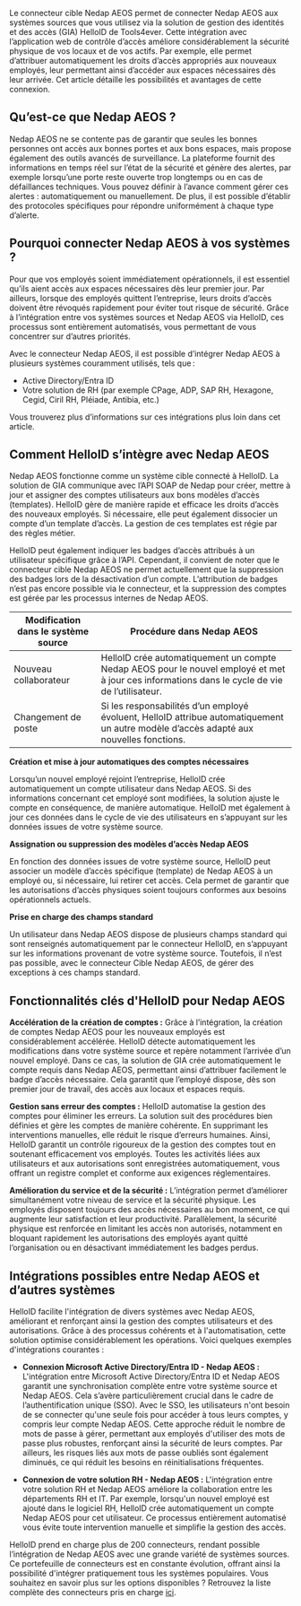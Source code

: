 Le connecteur cible Nedap AEOS permet de connecter Nedap AEOS aux systèmes sources que vous utilisez via la solution de gestion des identités et des accès (GIA) HelloID de Tools4ever. Cette intégration avec l’application web de contrôle d’accès améliore considérablement la sécurité physique de vos locaux et de vos actifs. Par exemple, elle permet d’attribuer automatiquement les droits d’accès appropriés aux nouveaux employés, leur permettant ainsi d’accéder aux espaces nécessaires dès leur arrivée. Cet article détaille les possibilités et avantages de cette connexion.

## Qu’est-ce que Nedap AEOS ?

Nedap AEOS ne se contente pas de garantir que seules les bonnes personnes ont accès aux bonnes portes et aux bons espaces, mais propose également des outils avancés de surveillance. La plateforme fournit des informations en temps réel sur l’état de la sécurité et génère des alertes, par exemple lorsqu’une porte reste ouverte trop longtemps ou en cas de défaillances techniques. Vous pouvez définir à l’avance comment gérer ces alertes : automatiquement ou manuellement. De plus, il est possible d’établir des protocoles spécifiques pour répondre uniformément à chaque type d’alerte.

## Pourquoi connecter Nedap AEOS à vos systèmes ?

Pour que vos employés soient immédiatement opérationnels, il est essentiel qu’ils aient accès aux espaces nécessaires dès leur premier jour. Par ailleurs, lorsque des employés quittent l’entreprise, leurs droits d’accès doivent être révoqués rapidement pour éviter tout risque de sécurité. Grâce à l’intégration entre vos systèmes sources et Nedap AEOS via HelloID, ces processus sont entièrement automatisés, vous permettant de vous concentrer sur d’autres priorités.

Avec le connecteur Nedap AEOS, il est possible d’intégrer Nedap AEOS à plusieurs systèmes couramment utilisés, tels que : 

*	Active Directory/Entra ID
*	Votre solution de RH (par exemple CPage, ADP, SAP RH, Hexagone, Cegid, Ciril RH, Pléiade, Antibia, etc.)

Vous trouverez plus d’informations sur ces intégrations plus loin dans cet article.

## Comment HelloID s’intègre avec Nedap AEOS

Nedap AEOS fonctionne comme un système cible connecté à HelloID. La solution de GIA communique avec l’API SOAP de Nedap pour créer, mettre à jour et assigner des comptes utilisateurs aux bons modèles d’accès (templates). HelloID gère de manière rapide et efficace les droits d’accès des nouveaux employés. Si nécessaire, elle peut également dissocier un compte d’un template d’accès. La gestion de ces templates est régie par des règles métier.

HelloID peut également indiquer les badges d’accès attribués à un utilisateur spécifique grâce à l’API. Cependant, il convient de noter que le connecteur cible Nedap AEOS ne permet actuellement que la suppression des badges lors de la désactivation d’un compte. L’attribution de badges n’est pas encore possible via le connecteur, et la suppression des comptes est gérée par les processus internes de Nedap AEOS. 

| Modification dans le système source	| Procédure dans Nedap AEOS |
| ---------------------------------- | -------------------------- | 
| Nouveau collaborateur |	HelloID crée automatiquement un compte Nedap AEOS pour le nouvel employé et met à jour ces informations dans le cycle de vie de l’utilisateur. |
| Changement de poste	|	Si les responsabilités d’un employé évoluent, HelloID attribue automatiquement un autre modèle d’accès adapté aux nouvelles fonctions. |


**Création et mise à jour automatiques des comptes nécessaires**

Lorsqu’un nouvel employé rejoint l’entreprise, HelloID crée automatiquement un compte utilisateur dans Nedap AEOS. Si des informations concernant cet employé sont modifiées, la solution ajuste le compte en conséquence, de manière automatique. HelloID met également à jour ces données dans le cycle de vie des utilisateurs en s’appuyant sur les données issues de votre système source.

**Assignation ou suppression des modèles d’accès Nedap AEOS**

En fonction des données issues de votre système source, HelloID peut associer un modèle d’accès spécifique (template) de Nedap AEOS à un employé ou, si nécessaire, lui retirer cet accès. Cela permet de garantir que les autorisations d’accès physiques soient toujours conformes aux besoins opérationnels actuels.

**Prise en charge des champs standard**

Un utilisateur dans Nedap AEOS dispose de plusieurs champs standard qui sont renseignés automatiquement par le connecteur HelloID, en s’appuyant sur les informations provenant de votre système source. Toutefois, il n’est pas possible, avec le connecteur Cible Nedap AEOS, de gérer des exceptions à ces champs standard.

## Fonctionnalités clés d'HelloID pour Nedap AEOS

**Accélération de la création de comptes :** Grâce à l’intégration, la création de comptes Nedap AEOS pour les nouveaux employés est considérablement accélérée. HelloID détecte automatiquement les modifications dans votre système source et repère notamment l’arrivée d’un nouvel employé. Dans ce cas, la solution de GIA crée automatiquement le compte requis dans Nedap AEOS, permettant ainsi d’attribuer facilement le badge d’accès nécessaire. Cela garantit que l’employé dispose, dès son premier jour de travail, des accès aux locaux et espaces requis.

**Gestion sans erreur des comptes :** HelloID automatise la gestion des comptes pour éliminer les erreurs. La solution suit des procédures bien définies et gère les comptes de manière cohérente. En supprimant les interventions manuelles, elle réduit le risque d’erreurs humaines. Ainsi, HelloID garantit un contrôle rigoureux de la gestion des comptes tout en soutenant efficacement vos employés. Toutes les activités liées aux utilisateurs et aux autorisations sont enregistrées automatiquement, vous offrant un registre complet et conforme aux exigences réglementaires.

**Amélioration du service et de la sécurité :** L’intégration permet d’améliorer simultanément votre niveau de service et la sécurité physique. Les employés disposent toujours des accès nécessaires au bon moment, ce qui augmente leur satisfaction et leur productivité. Parallèlement, la sécurité physique est renforcée en limitant les accès non autorisés, notamment en bloquant rapidement les autorisations des employés ayant quitté l’organisation ou en désactivant immédiatement les badges perdus.

## Intégrations possibles entre Nedap AEOS et d’autres systèmes

HelloID facilite l'intégration de divers systèmes avec Nedap AEOS, améliorant et renforçant ainsi la gestion des comptes utilisateurs et des autorisations. Grâce à des processus cohérents et à l'automatisation, cette solution optimise considérablement les opérations. Voici quelques exemples d'intégrations courantes :

* **Connexion Microsoft Active Directory/Entra ID - Nedap AEOS :** L'intégration entre Microsoft Active Directory/Entra ID et Nedap AEOS garantit une synchronisation complète entre votre système source et Nedap AEOS. Cela s’avère particulièrement crucial dans le cadre de l’authentification unique (SSO). Avec le SSO, les utilisateurs n'ont besoin de se connecter qu'une seule fois pour accéder à tous leurs comptes, y compris leur compte Nedap AEOS. Cette approche réduit le nombre de mots de passe à gérer, permettant aux employés d'utiliser des mots de passe plus robustes, renforçant ainsi la sécurité de leurs comptes. Par ailleurs, les risques liés aux mots de passe oubliés sont également diminués, ce qui réduit les besoins en réinitialisations fréquentes.

* **Connexion de votre solution RH - Nedap AEOS :** L'intégration entre votre solution RH et Nedap AEOS améliore la collaboration entre les départements RH et IT. Par exemple, lorsqu'un nouvel employé est ajouté dans le logiciel RH, HelloID crée automatiquement un compte Nedap AEOS pour cet utilisateur. Ce processus entièrement automatisé vous évite toute intervention manuelle et simplifie la gestion des accès.

HelloID prend en charge plus de 200 connecteurs, rendant possible l’intégration de Nedap AEOS avec une grande variété de systèmes sources. Ce portefeuille de connecteurs est en constante évolution, offrant ainsi la possibilité d'intégrer pratiquement tous les systèmes populaires. Vous souhaitez en savoir plus sur les options disponibles ? Retrouvez la liste complète des connecteurs pris en charge <a href="https://www.tools4ever.fr/connecteurs/">ici</a>.
